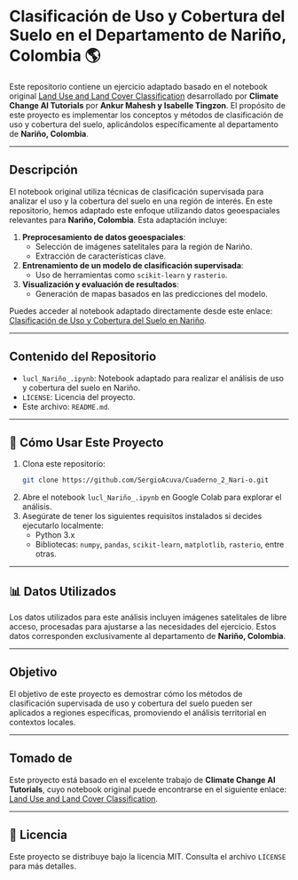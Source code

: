 # Clasificación de Uso y Cobertura del Suelo en el Departamento de Nariño, Colombia 🌎

Este repositorio contiene un ejercicio adaptado basado en el notebook original [Land Use and Land Cover Classification](https://colab.research.google.com/github/climatechange-ai-tutorials/lulc-classification/blob/main/land_use_land_cover_part2.ipynb) desarrollado por **Climate Change AI Tutorials** por **Ankur Mahesh y Isabelle Tingzon**. El propósito de este proyecto es implementar los conceptos y métodos de clasificación de uso y cobertura del suelo, aplicándolos específicamente al departamento de **Nariño, Colombia**.

---

## Descripción

El notebook original utiliza técnicas de clasificación supervisada para analizar el uso y la cobertura del suelo en una región de interés. En este repositorio, hemos adaptado este enfoque utilizando datos geoespaciales relevantes para **Nariño, Colombia**. Esta adaptación incluye:

1. **Preprocesamiento de datos geoespaciales**: 
   - Selección de imágenes satelitales para la región de Nariño.
   - Extracción de características clave.
2. **Entrenamiento de un modelo de clasificación supervisada**:
   - Uso de herramientas como `scikit-learn` y `rasterio`.
3. **Visualización y evaluación de resultados**:
   - Generación de mapas basados en las predicciones del modelo.

Puedes acceder al notebook adaptado directamente desde este enlace:  
[Clasificación de Uso y Cobertura del Suelo en Nariño](https://colab.research.google.com/github/SergioAcuva/Cuaderno_2_Nari-o/blob/main/lucl_Nari%C3%B1o_.ipynb).

---

## Contenido del Repositorio

- `lucl_Nariño_.ipynb`: Notebook adaptado para realizar el análisis de uso y cobertura del suelo en Nariño.
- `LICENSE`: Licencia del proyecto.
- Este archivo: `README.md`.

---

## 🚀 Cómo Usar Este Proyecto

1. Clona este repositorio:
   ```bash
   git clone https://github.com/SergioAcuva/Cuaderno_2_Nari-o.git
2. Abre el notebook `lucl_Nariño_.ipynb` en Google Colab para explorar el análisis. 
3. Asegúrate de tener los siguientes requisitos instalados si decides ejecutarlo localmente:
   - Python 3.x
   - Bibliotecas: `numpy`, `pandas`, `scikit-learn`, `matplotlib`, `rasterio`, entre otras.

---

## 📊 Datos Utilizados

Los datos utilizados para este análisis incluyen imágenes satelitales de libre acceso, procesadas para ajustarse a las necesidades del ejercicio. Estos datos corresponden exclusivamente al departamento de **Nariño, Colombia**.

---

## Objetivo

El objetivo de este proyecto es demostrar cómo los métodos de clasificación supervisada de uso y cobertura del suelo pueden ser aplicados a regiones específicas, promoviendo el análisis territorial en contextos locales.

---

## Tomado de

Este proyecto está basado en el excelente trabajo de **Climate Change AI Tutorials**, cuyo notebook original puede encontrarse en el siguiente enlace:
[Land Use and Land Cover Classification](https://colab.research.google.com/github/climatechange-ai-tutorials/lulc-classification/blob/main/land_use_land_cover_part2.ipynb).

---

## 📜 Licencia

Este proyecto se distribuye bajo la licencia MIT. Consulta el archivo `LICENSE` para más detalles.
